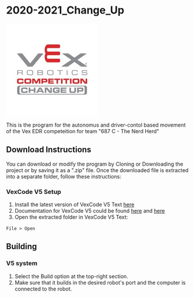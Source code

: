 # 2020-2021_Change_Up
![Change-Up Logo](/assets/img/change-up-logo.jpg)

This is the program for the autonomus and driver-contol based movement of the Vex EDR competeition for team "687 C - The Nerd Herd"

## Download Instructions
You can download or modify the program by Cloning or Downloading the project or by saving it as a ".zip" file.
Once the downloaded file is extracted into a separate folder, follow these instructions:

### VexCode V5 Setup
1. Install the latest version of VexCode V5 Text [here](vexrobotics.com/vexcode-download)
2. Documentation for VexCode V5 could be found [here](https://help.vexcodingstudio.com/) and [here](https://api.vexcode.cloud/v5/html/index.html)
3. Open the extracted folder in VexCode V5 Text:
```
File > Open
```

## Building
### V5 system
1. Select the Build option at the top-right section. 
2. Make sure that it builds in the desired robot's port and the computer is connected to the robot.
